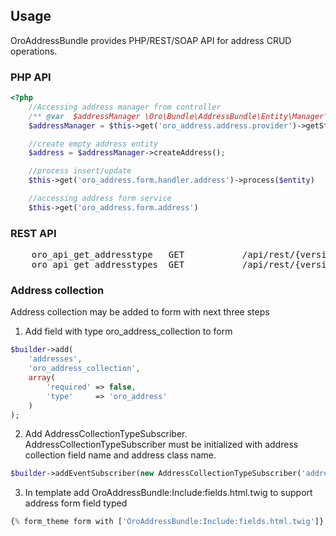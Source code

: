 Usage
-----

OroAddressBundle provides PHP/REST/SOAP API for address CRUD operations.

### PHP API

``` php
<?php
    //Accessing address manager from controller
    /** @var  $addressManager \Oro\Bundle\AddressBundle\Entity\Manager\AddressManager */
    $addressManager = $this->get('oro_address.address.provider')->getStorage();

    //create empty address entity
    $address = $addressManager->createAddress();

    //process insert/update
    $this->get('oro_address.form.handler.address')->process($entity)

    //accessing address form service
    $this->get('oro_address.form.address')
```

### REST API

<pre>
    oro_api_get_addresstype   GET           /api/rest/{version}/addresstypes/{name}.{_format}
    oro_api_get_addresstypes  GET           /api/rest/{version}/addresstypes.{_format}
</pre>

### Address collection
Address collection may be added to form with next three steps
1) Add field with type oro_address_collection to form

```php
$builder->add(
    'addresses',
    'oro_address_collection',
    array(
        'required' => false,
        'type'     => 'oro_address'
    )
);
```
2) Add AddressCollectionTypeSubscriber. AddressCollectionTypeSubscriber must be initialized with address collection field name and address class name.

```php
$builder->addEventSubscriber(new AddressCollectionTypeSubscriber('addresses', $this->addressClass));
```

3) In template add OroAddressBundle:Include:fields.html.twig to support address form field typed

```php
{% form_theme form with ['OroAddressBundle:Include:fields.html.twig']}
```
